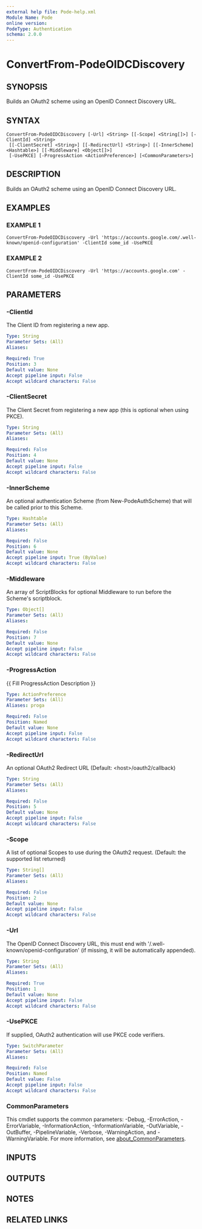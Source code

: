 ```yaml
---
external help file: Pode-help.xml
Module Name: Pode
online version:
PodeType: Authentication
schema: 2.0.0
---
```


# ConvertFrom-PodeOIDCDiscovery

## SYNOPSIS
Builds an OAuth2 scheme using an OpenID Connect Discovery URL.

## SYNTAX

```
ConvertFrom-PodeOIDCDiscovery [-Url] <String> [[-Scope] <String[]>] [-ClientId] <String>
 [[-ClientSecret] <String>] [[-RedirectUrl] <String>] [[-InnerScheme] <Hashtable>] [[-Middleware] <Object[]>]
 [-UsePKCE] [-ProgressAction <ActionPreference>] [<CommonParameters>]
```

## DESCRIPTION
Builds an OAuth2 scheme using an OpenID Connect Discovery URL.

## EXAMPLES

### EXAMPLE 1
```
ConvertFrom-PodeOIDCDiscovery -Url 'https://accounts.google.com/.well-known/openid-configuration' -ClientId some_id -UsePKCE
```

### EXAMPLE 2
```
ConvertFrom-PodeOIDCDiscovery -Url 'https://accounts.google.com' -ClientId some_id -UsePKCE
```

## PARAMETERS

### -ClientId
The Client ID from registering a new app.

```yaml
Type: String
Parameter Sets: (All)
Aliases:

Required: True
Position: 3
Default value: None
Accept pipeline input: False
Accept wildcard characters: False
```

### -ClientSecret
The Client Secret from registering a new app (this is optional when using PKCE).

```yaml
Type: String
Parameter Sets: (All)
Aliases:

Required: False
Position: 4
Default value: None
Accept pipeline input: False
Accept wildcard characters: False
```

### -InnerScheme
An optional authentication Scheme (from New-PodeAuthScheme) that will be called prior to this Scheme.

```yaml
Type: Hashtable
Parameter Sets: (All)
Aliases:

Required: False
Position: 6
Default value: None
Accept pipeline input: True (ByValue)
Accept wildcard characters: False
```

### -Middleware
An array of ScriptBlocks for optional Middleware to run before the Scheme's scriptblock.

```yaml
Type: Object[]
Parameter Sets: (All)
Aliases:

Required: False
Position: 7
Default value: None
Accept pipeline input: False
Accept wildcard characters: False
```

### -ProgressAction
{{ Fill ProgressAction Description }}

```yaml
Type: ActionPreference
Parameter Sets: (All)
Aliases: proga

Required: False
Position: Named
Default value: None
Accept pipeline input: False
Accept wildcard characters: False
```

### -RedirectUrl
An optional OAuth2 Redirect URL (Default: \<host\>/oauth2/callback)

```yaml
Type: String
Parameter Sets: (All)
Aliases:

Required: False
Position: 5
Default value: None
Accept pipeline input: False
Accept wildcard characters: False
```

### -Scope
A list of optional Scopes to use during the OAuth2 request.
(Default: the supported list returned)

```yaml
Type: String[]
Parameter Sets: (All)
Aliases:

Required: False
Position: 2
Default value: None
Accept pipeline input: False
Accept wildcard characters: False
```

### -Url
The OpenID Connect Discovery URL, this must end with '/.well-known/openid-configuration' (if missing, it will be automatically appended).

```yaml
Type: String
Parameter Sets: (All)
Aliases:

Required: True
Position: 1
Default value: None
Accept pipeline input: False
Accept wildcard characters: False
```

### -UsePKCE
If supplied, OAuth2 authentication will use PKCE code verifiers.

```yaml
Type: SwitchParameter
Parameter Sets: (All)
Aliases:

Required: False
Position: Named
Default value: False
Accept pipeline input: False
Accept wildcard characters: False
```

### CommonParameters
This cmdlet supports the common parameters: -Debug, -ErrorAction, -ErrorVariable, -InformationAction, -InformationVariable, -OutVariable, -OutBuffer, -PipelineVariable, -Verbose, -WarningAction, and -WarningVariable. For more information, see [about_CommonParameters](http://go.microsoft.com/fwlink/?LinkID=113216).

## INPUTS

## OUTPUTS

## NOTES

## RELATED LINKS
